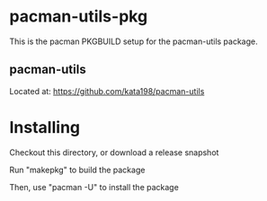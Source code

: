 pacman-utils-pkg
================

This is the pacman PKGBUILD setup for the pacman-utils package.

pacman-utils
------------

Located at: https://github.com/kata198/pacman-utils


Installing
==========

Checkout this directory, or download a release snapshot

Run "makepkg" to build the package

Then, use "pacman -U" to install the package
